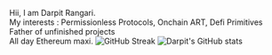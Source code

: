 Hii, I am Darpit Rangari. <br />
My interests : Permissionless Protocols, Onchain ART, Defi Primitives <br />
Father of unfinished projects <br />
All day Ethereum maxi.
![GitHub Streak](http://github-readme-streak-stats.herokuapp.com?user=proxima424&theme=dark&background=000000)
![Darpit's GitHub stats](https://github-readme-stats.vercel.app/api?username=proxima424&theme=buefy&show_icons=true)


